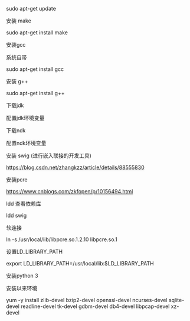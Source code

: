 sudo apt-get update



安装 make

sudo apt-get install make

安装gcc

系统自带

sudo apt-get install gcc

安装 g++

sudo apt-get install g++



下载jdk

配置jdk环境变量

下载ndk

配置ndk环境变量



安装 swig	(进行嵌入联接的开发工具)

https://blog.csdn.net/zhangkzz/article/details/88555830



安装pcre

https://www.cnblogs.com/zkfopen/p/10156494.html



ldd 查看依赖库

ldd swig



软连接

ln -s /usr/local/lib/libpcre.so.1.2.10 libpcre.so.1



设置LD_LIBRARY_PATH

export LD_LIBRARY_PATH=/usr/local/lib:$LD_LIBRARY_PATH



安装python 3

安装以来环境

yum -y install zlib-devel bzip2-devel openssl-devel ncurses-devel sqlite-devel readline-devel tk-devel gdbm-devel db4-devel libpcap-devel xz-devel

